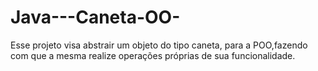 # Java---Caneta-OO-
Esse projeto visa abstrair um objeto do tipo caneta, para a POO,fazendo com que a mesma realize operações próprias de sua funcionalidade.
